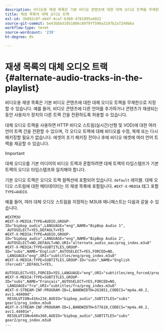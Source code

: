 ```yaml
---
description: 비디오용 재생 목록은 기본 비디오 콘텐츠에 대한 대체 오디오 트랙을 무제한으로 지정할 수 있습니다. 예를 들어, 비디오 콘텐츠에 다른 언어를 추가하거나 콘텐츠가 재생되는 동안 사용자가 장치의 다른 트랙 간을 전환하도록 허용할 수 있습니다.
title: 재생 목록의 대체 오디오 트랙
exl-id: 3b892c8f-eb4f-4caf-b360-4781895a4022
source-git-commit: be43bbbd1051886c8979ff590a3197b2a7249b6a
workflow-type: tm+mt
source-wordcount: '239'
ht-degree: 0%

---
```


# 재생 목록의 대체 오디오 트랙 {#alternate-audio-tracks-in-the-playlist}

비디오용 재생 목록은 기본 비디오 콘텐츠에 대한 대체 오디오 트랙을 무제한으로 지정할 수 있습니다. 예를 들어, 비디오 콘텐츠에 다른 언어를 추가하거나 콘텐츠가 재생되는 동안 사용자가 장치의 다른 트랙 간을 전환하도록 허용할 수 있습니다.

대체 오디오 트랙을 사용하면 HTTP 비디오 스트림(실시간/선형 및 VOD)에 대한 여러 언어 트랙 간을 전환할 수 있으며, 각 오디오 트랙에 대해 비디오를 수정, 복제 또는 다시 패키징할 필요가 없습니다. 에셋의 초기 패키징 전이나 후에 비디오 에셋에 여러 언어 트랙을 제공할 수 있습니다.

>[!IMPORTANT]
>
>대체 오디오를 기본 미디어의 비디오 트랙과 혼합하려면 대체 트랙의 타임스탬프가 기본 트랙의 오디오 타임스탬프와 일치해야 합니다.

기본 오디오 트랙은 오디오 트랙 컬렉션에 포함되어 있습니다. `default` 레이블. 대체 오디오 스트림에 대한 메타데이터는 의 재생 목록에 포함됩니다. `#EXT-X-MEDIA` 태그 포함 `TYPE=AUDIO`.

예를 들어, 여러 대체 오디오 스트림을 지정하는 M3U8 매니페스트는 다음과 같을 수 있습니다.

```
#EXTM3U
#EXT-X-MEDIA:TYPE=AUDIO,GROUP-ID="bipbop_audio",LANGUAGE="eng",NAME="BipBop Audio 1",
 AUTOSELECT=YES,DEFAULT=YES
#EXT-X-MEDIA:TYPE=AUDIO,GROUP-ID="bipbop_audio",LANGUAGE="eng",NAME="BipBop Audio 2",
 AUTOSELECT=NO,DEFAULT=NO,URI="alternate_audio_aac/prog_index.m3u8"
#EXT-X-MEDIA:TYPE=SUBTITLES,GROUP-ID="subs",NAME="English",AUTOSELECT=YES,FORCED=NO,
 LANGUAGE="eng",URI="subtitles/eng/prog_index.m3u8"
#EXT-X-MEDIA:TYPE=SUBTITLES,GROUP-ID="subs",NAME="English (Forced)",DEFAULT=YES,
 AUTOSELECT=YES,FORCED=YES,LANGUAGE="eng",URI="subtitles/eng_forced/prog_index.m3u8"
#EXT-X-MEDIA:TYPE=SUBTITLES,GROUP-ID="subs",NAME="Français",AUTOSELECT=YES,FORCED=NO,
 LANGUAGE="fra",URI="subtitles/fra/prog_index.m3u8"
#EXT-X-STREAM-INF:PROGRAM-ID=1,BANDWIDTH=263851,CODECS="mp4a.40.2, avc1.4d400d",
 RESOLUTION=416x234,AUDIO="bipbop_audio",SUBTITLES="subs" 
gear1/prog_index.m3u8
#EXT-X-STREAM-INF:PROGRAM-ID=1,BANDWIDTH=577610,CODECS="mp4a.40.2, avc1.4d401e",
 RESOLUTION=640x360,AUDIO="bipbop_audio",SUBTITLES="subs"
gear2/prog_index.m3u8
...
```
